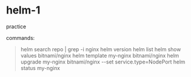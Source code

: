 # helm-1
practice

commands:
> helm search repo | grep -i nginx
> helm version
> helm list
> helm show values bitnami/nginx
> helm template my-nginx bitnami/nginx
> helm upgrade my-nginx bitnami/nginx --set service.type=NodePort
> helm status my-nginx
